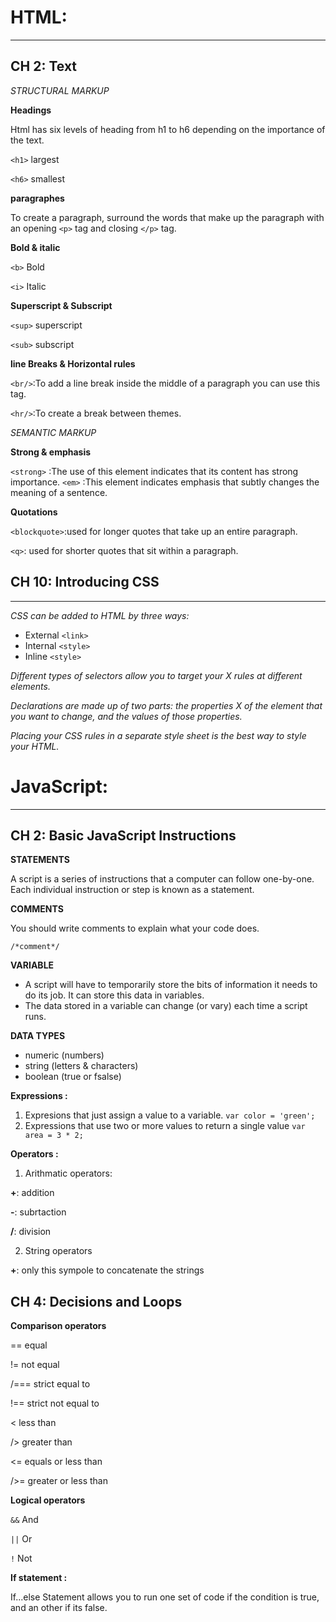 # HTML:
------

## CH 2: Text

*STRUCTURAL MARKUP*

**Headings**

Html has six levels of heading from h1 to h6 depending on the importance of the text.

`<h1>` largest

`<h6>` smallest 

**paragraphes**

To create a paragraph, surround the words that make up the paragraph with an opening `<p>` tag and closing `</p>` tag.

**Bold & italic**

`<b>` Bold 

`<i>` Italic

**Superscript & Subscript**

`<sup>` superscript

`<sub>` subscript

**line Breaks & Horizontal rules**

`<br/>`:To add a line break inside the middle of a paragraph you can use this tag.

`<hr/>`:To create a break between themes.

*SEMANTIC MARKUP*

**Strong & emphasis**

`<strong>` :The use of this element indicates that its content has strong importance.
`<em>` :This element indicates emphasis that subtly changes the meaning of a sentence.

**Quotations**

`<blockquote>`:used for longer quotes that take up an entire paragraph.

`<q>`: used for shorter quotes that sit within a paragraph. 



## CH 10: Introducing CSS
------

*CSS can be added to HTML by three ways:*

- External `<link>`
- Internal `<style>`
- Inline `<style>`

*Different types of selectors allow you to target your  X rules at different elements.*

*Declarations are made up of two parts: the properties  X of the element that you want to change, and the values of those properties.*

*Placing your CSS rules in a separate style sheet is the best way to style your HTML.*



# JavaScript:
------

## CH 2: Basic JavaScript Instructions

**STATEMENTS**

A script is a series of instructions that a computer can follow one-by-one. Each individual instruction or step is known as a statement.

**COMMENTS**

You should write comments to explain what your code does. 

`/*comment*/`

**VARIABLE**

- A script will have to temporarily store the bits of information it needs to do its job. It can store this data in variables.
- The data stored in a variable can change (or vary) each time a script runs. 

**DATA TYPES**

- numeric (numbers)
- string (letters & characters)
- boolean (true or fsalse)

 **Expressions :**

1. Expresions that just assign a value to a variable.
`var color = 'green'; `
2. Expressions that use two or more values to return a single value 
`var area = 3 * 2;`

**Operators :**

1. Arithmatic operators:

**+**: addition

**-**: subrtaction

**/**: division

2. String operators

**+**: only this sympole to concatenate the strings 


## CH 4: Decisions and Loops

**Comparison operators**

==  equal 

!=  not equal

/===  strict equal to

!==  strict not equal to

<  less than

/>  greater than

<=  equals or less than

/>=  greater or less than

**Logical operators**

`&&`  And

`||`  Or

`!`  Not

**If statement :**

If...else Statement allows you to run one set of code if the condition is true, and an other if its false.
